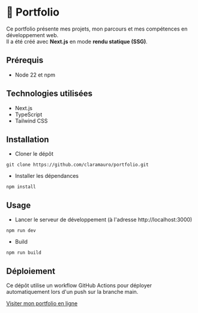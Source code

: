 # 💼 Portfolio

Ce portfolio présente mes projets, mon parcours et mes compétences en développement web.  
Il a été créé avec **Next.js** en mode **rendu statique (SSG)**.

## Prérequis

-   Node 22 et npm

## Technologies utilisées

-   Next.js
-   TypeScript
-   Tailwind CSS

## Installation

-   Cloner le dépôt

```
git clone https://github.com/claramauro/portfolio.git
```

-   Installer les dépendances

```
npm install
```

## Usage

-   Lancer le serveur de développement (à l'adresse http://localhost:3000)

```
npm run dev
```

-   Build

```
npm run build
```

## Déploiement

Ce dépôt utilise un workflow GitHub Actions pour déployer automatiquement lors d'un push sur la branche main.

[Visiter mon portfolio en ligne](https://portfolio.claramauro.fr)
